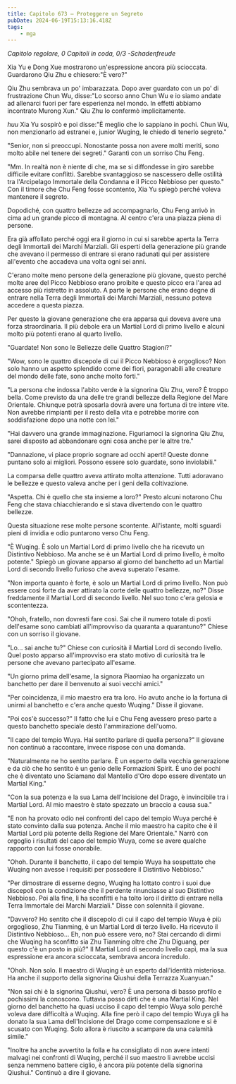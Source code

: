 ```yaml
---
title: Capitolo 673 – Proteggere un Segreto
pubDate: 2024-06-19T15:13:16.418Z
tags:
    - mga
---
```



<em>Capitolo regolare,
0 Capitoli in coda, 0/3
-Schadenfreude</em>


Xia Yu e Dong Xue mostrarono un'espressione ancora più scioccata. Guardarono Qiu Zhu e chiesero:"È vero?"


Qiu Zhu sembrava un po' imbarazzata. Dopo aver guardato con un po' di frustrazione Chun Wu, disse:"Lo scorso anno Chun Wu e io siamo andate ad allenarci fuori per fare esperienza nel mondo. In effetti abbiamo incontrato Murong Xun." Qiu Zhu lo confermò implicitamente.


*huu* Xia Yu sospirò e poi disse:"È meglio che lo sappiano in pochi. Chun Wu, non menzionarlo ad estranei e, junior Wuging, le chiedo di tenerlo segreto."


"Senior, non si preoccupi. Nonostante possa non avere molti meriti, sono molto abile nel tenere dei segreti." Garantì con un sorriso Chu Feng.


 "Mm. In realtà non è niente di che, ma se si diffondesse in giro sarebbe difficile evitare conflitti. Sarebbe svantaggioso se nascessero delle ostilità tra l'Arcipelago Immortale della Condanna e il Picco Nebbioso per questo." Con il timore che Chu Feng fosse scontento, Xia Yu spiegò perché voleva mantenere il segreto.


Dopodiché, con quattro bellezze ad accompagnarlo, Chu Feng arrivò in cima ad un grande picco di montagna. Al centro c'era una piazza piena di persone.


Era già affollato perché oggi era il giorno in cui si sarebbe aperta la Terra degli Immortali dei Marchi Marziali. Gli esperti della generazione più grande che avevano il permesso di entrare si erano radunati qui per assistere all'evento che accadeva una volta ogni sei anni.


C'erano molte meno persone della generazione più giovane, questo perché molte aree del Picco Nebbioso erano proibite e questo picco era l'area ad accesso più ristretto in assoluto. A parte le persone che erano degne di entrare nella Terra degli Immortali dei Marchi Marziali, nessuno poteva accedere a questa piazza.


Per questo la giovane generazione che era apparsa qui doveva avere una forza straordinaria. Il più debole era un Martial Lord di primo livello e alcuni molto più potenti erano al quarto livello.


"Guardate! Non sono le Bellezze delle Quattro Stagioni?"


"Wow, sono le quattro discepole di cui il Picco Nebbioso è orgoglioso? Non solo hanno un aspetto splendido come dei fiori, paragonabili alle creature del mondo delle fate, sono anche molto forti."


"La persona che indossa l'abito verde è la signorina Qiu Zhu, vero? È troppo bella. Come previsto da una delle tre grandi bellezze della Regione del Mare Orientale. Chiunque potrà sposarla dovrà avere una fortuna di tre intere vite. Non avrebbe rimpianti per il resto della vita e potrebbe morire con soddisfazione dopo una notte con lei."


"Hai davvero una grande immaginazione. Figuriamoci la signorina Qiu Zhu, sarei disposto ad abbandonare ogni cosa anche per le altre tre."


"Dannazione, vi piace proprio sognare ad occhi aperti! Queste donne puntano solo ai migliori. Possono essere solo guardate, sono inviolabili."


La comparsa delle quattro aveva attirato molta attenzione. Tutti adoravano le bellezze e questo valeva anche per i geni della coltivazione.


"Aspetta. Chi è quello che sta insieme a loro?" Presto alcuni notarono Chu Feng che stava chiacchierando e si stava divertendo con le quattro bellezze.


Questa situazione rese molte persone scontente. All'istante, molti sguardi pieni di invidia e odio puntarono verso Chu Feng.


"È Wuqing. È solo un Martial Lord di primo livello che ha ricevuto un Distintivo Nebbioso. Ma anche se è un Martial Lord di primo livello, è molto potente." Spiegò un giovane apparso al giorno del banchetto ad un Martial Lord di secondo livello furioso che aveva superato l'esame.


"Non importa quanto è forte, è solo un Martial Lord di primo livello. Non può essere così forte da aver attirato la corte delle quattro bellezze, no?" Disse freddamente il Martial Lord di secondo livello. Nel suo tono c'era gelosia e scontentezza.


"Ohoh, fratello, non dovresti fare così. Sai che il numero totale di posti dell'esame sono cambiati all'improvviso da quaranta a quarantuno?" Chiese con un sorriso il giovane.


"Lo... sai anche tu?" Chiese con curiosità il Martial Lord di secondo livello. Quel posto apparso all'improvviso era stato motivo di curiosità tra le persone che avevano partecipato all'esame.


"Un giorno prima dell'esame, la signora Piaomiao ha organizzato un banchetto per dare il benvenuto ai suoi vecchi amici."


"Per coincidenza, il mio maestro era tra loro. Ho avuto anche io la fortuna di unirmi al banchetto e c'era anche questo Wuqing." Disse il giovane.


"Poi cos'è successo?" Il fatto che lui e Chu Feng avessero preso parte a questo banchetto speciale destò l'ammirazione dell'uomo.


"Il capo del tempio Wuya. Hai sentito parlare di quella persona?" Il giovane non continuò a raccontare, invece rispose con una domanda.


"Naturalmente ne ho sentito parlare. È un esperto della vecchia generazione e da ciò che ho sentito è un genio delle Formazioni Spirit. È uno dei pochi che è diventato uno Sciamano dal Mantello d'Oro dopo essere diventato un Martial King."


"Con la sua potenza e la sua Lama dell'Incisione del Drago, è invincibile tra i Martial Lord. Al mio maestro è stato spezzato un braccio a causa sua."


"E non ha provato odio nei confronti del capo del tempio Wuya perché è stato convinto dalla sua potenza. Anche il mio maestro ha capito che è il Martial Lord più potente della Regione del Mare Orientale." Narrò con orgoglio i risultati del capo del tempio Wuya, come se avere qualche rapporto con lui fosse onorabile.


"Ohoh. Durante il banchetto, il capo del tempio Wuya ha sospettato che Wuqing non avesse i requisiti per possedere il Distintivo Nebbioso."


"Per dimostrare di esserne degno, Wuqing ha lottato contro i suoi due discepoli con la condizione che il perdente rinunciasse al suo Distintivo Nebbioso. Poi alla fine, li ha sconfitti e ha tolto loro il diritto di entrare nella Terra Immortale dei Marchi Marziali." Disse con solennità il giovane.


"Davvero? Ho sentito che il discepolo di cui il capo del tempio Wuya è più orgoglioso, Zhu Tianming, è un Martial Lord di terzo livello. Ha ricevuto il Distintivo Nebbioso... Eh, non può essere vero, no? Stai cercando di dirmi che Wuqing ha sconfitto sia Zhu Tianming oltre che Zhu Diguang, per questo c'è un posto in più?" Il Martial Lord di secondo livello capì, ma la sua espressione era ancora scioccata, sembrava ancora incredulo.


"Ohoh. Non solo. Il maestro di Wuqing è un esperto dall'identità misteriosa. Ha anche il supporto della signorina Qiushui della Terrazza Xuanyuan."


"Non sai chi è la signorina Qiushui, vero? È una persona di basso profilo e pochissimi la conoscono. Tuttavia posso dirti che è una Martial King. Nel giorno del banchetto ha quasi ucciso il capo del tempio Wuya solo perché voleva dare difficoltà a Wuqing. Alla fine però il capo del tempio Wuya gli ha donato la sua Lama dell'Incisione del Drago come compensazione e si è scusato con Wuqing. Solo allora è riuscito a scampare da una calamità simile."


"Inoltre ha anche avvertito la folla e ha consigliato di non avere intenti malvagi nei confronti di Wuqing, perché il suo maestro li avrebbe uccisi senza nemmeno battere ciglio, è ancora più potente della signorina Qiushui." Continuò a dire il giovane.
                                


                                



